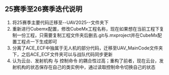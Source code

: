 ## 25赛季至26赛季迭代说明

1. 将25赛季主要代码迁移至--UAV2025--文件夹下
2. 重新进行Cubemx配置，修改CubeMx工程名称，现在如果想在当前工程下复制一份工程，只需要复制工程文件夹后删去.git与.mxproject并在CubeMx配置工程点一下生成即可
3. 分离了ACE_ECF中独属于无人机的部分代码，迁移至UAV_MainCode文件夹下，之后ACE_ECF文件夹可以与战队代码同步更新
4. 认为云台、发射机构 与 控制命令 的耦合性过高；重构了前者，现在云台，发射机构的状态保存在自己的类实例中，通过读取控制命令切换自己的状态